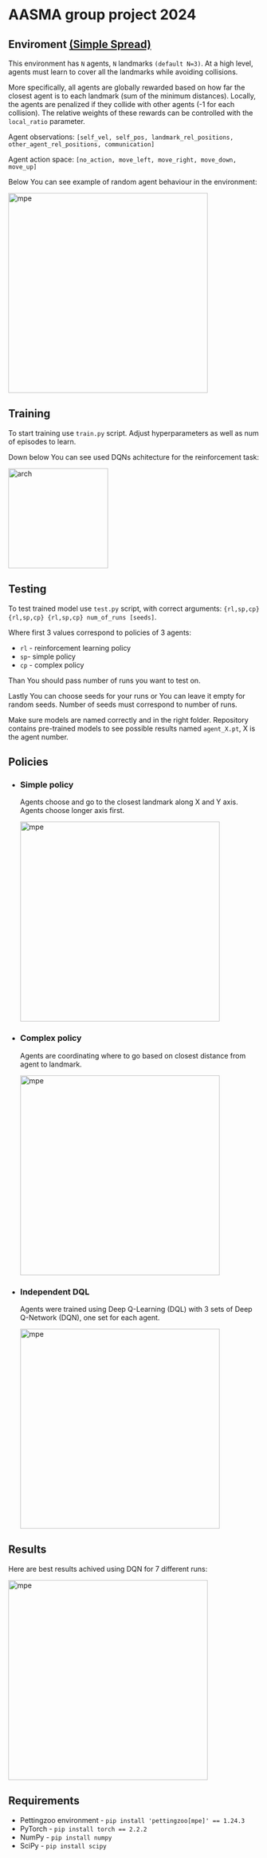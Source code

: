 # AASMA group project 2024
## Enviroment [(Simple Spread)](https://pettingzoo.farama.org/environments/mpe/simple_spread/)
This environment has `N` agents, `N` landmarks `(default N=3)`. At a high level, agents must learn to cover all the landmarks while avoiding collisions.

More specifically, all agents are globally rewarded based on how far the closest agent is to each landmark (sum of the minimum distances). Locally, the agents are penalized if they collide with other agents (-1 for each collision). The relative weights of these rewards can be controlled with the `local_ratio` parameter.

Agent observations: `[self_vel, self_pos, landmark_rel_positions, other_agent_rel_positions, communication]`

Agent action space: `[no_action, move_left, move_right, move_down, move_up]`

Below You can see example of random agent behaviour in the environment:

<img src="imgs/mpe_simple_spread.gif" alt="mpe" width="400"/>

## Training
To start training use `train.py` script. Adjust hyperparameters as well as num of episodes to learn.

Down below You can see used DQNs achitecture for the reinforcement task:

<img src="imgs/architecture.png" alt="arch" width="200"/>

## Testing 
To test trained model use `test.py` script, with correct arguments: `{rl,sp,cp} {rl,sp,cp} {rl,sp,cp} num_of_runs [seeds]`.

Where first 3 values correspond to policies of 3 agents: 
- `rl` - reinforcement learning policy
- `sp`- simple policy
- `cp` - complex policy

Than You should pass number of runs you want to test on.

Lastly You can choose seeds for your runs or You can leave it empty for random seeds. Number of seeds must correspond to number of runs.


Make sure models are named correctly and in the right folder.
Repository contains pre-trained models to see possible results named `agent_X.pt`, X is the agent number.

## Policies

- ### Simple policy
    Agents choose and go to the closest landmark along X and Y axis. Agents choose longer axis first.

    <img src="imgs/result_sp.gif" alt="mpe" width="400"/>

- ### Complex policy
    Agents are coordinating where to go based on closest distance from agent to landmark.


    <img src="imgs/result_cp.gif" alt="mpe" width="400"/>

- ### Independent DQL
    Agents were trained using Deep Q-Learning (DQL) with 3 sets of Deep Q-Network (DQN), one set for each agent. 

    <img src="imgs/result_rl.gif" alt="mpe" width="400"/>


## Results
Here are best results achived using DQN for 7 different runs:

<img src="imgs/7_results_rl.gif" alt="mpe" width="400"/>



## Requirements 
- Pettingzoo environment -  `pip install 'pettingzoo[mpe]' == 1.24.3` 
- PyTorch - `pip install torch == 2.2.2`
- NumPy - `pip install numpy`
- SciPy - `pip install scipy`
